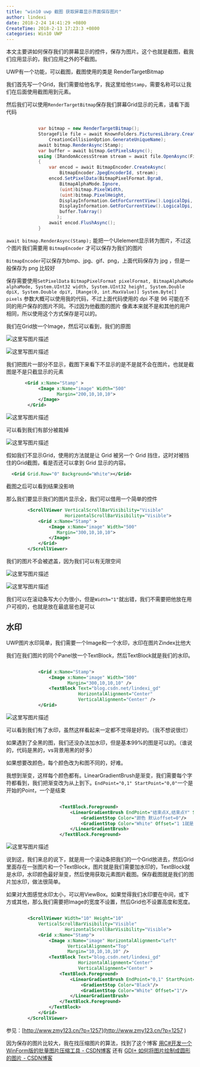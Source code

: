 ```yaml
---
title: "win10 uwp 截图 获取屏幕显示界面保存图片"
author: lindexi
date: 2018-2-24 14:41:29 +0800
CreateTime: 2018-2-13 17:23:3 +0800
categories: Win10 UWP
---
```


本文主要讲如何保存我们的屏幕显示的控件，保存为图片。这个也就是截图，截我们应用显示的，我们应用之外的不截图。

<!--more-->



<div id="toc"></div>

UWP有一个功能，可以截图，截图使用的类是 RenderTargetBitmap

我们首先写一个Grid，我们需要给他名字，我这里给他`Stamp`，需要名称可以让我们在后面使用截图用到元素。

然后我们可以使用`RenderTargetBitmap`保存我们屏幕Grid显示的元素，请看下面代码

```csharp

            var bitmap = new RenderTargetBitmap();
            StorageFile file = await KnownFolders.PicturesLibrary.CreateFileAsync("1.jpg",
                CreationCollisionOption.GenerateUniqueName);
            await bitmap.RenderAsync(Stamp);
            var buffer = await bitmap.GetPixelsAsync();
            using (IRandomAccessStream stream = await file.OpenAsync(FileAccessMode.ReadWrite))
            {
                var encod = await BitmapEncoder.CreateAsync(
                    BitmapEncoder.JpegEncoderId, stream);
                encod.SetPixelData(BitmapPixelFormat.Bgra8,
                    BitmapAlphaMode.Ignore,
                    (uint)bitmap.PixelWidth,
                    (uint)bitmap.PixelHeight,
                    DisplayInformation.GetForCurrentView().LogicalDpi,
                    DisplayInformation.GetForCurrentView().LogicalDpi,
                    buffer.ToArray()
                   );
                await encod.FlushAsync();
            }

```

`await bitmap.RenderAsync(Stamp);` 能把一个UIelement显示转为图片，不过这个图片我们需要用 `BitmapEncoder` 才可以保存为我们的图片

`BitmapEncoder`可以保存为bmp、jpg、gif、png，上面代码保存为 jpg ，但是一般保存为 png 比较好

保存需要使用`SetPixelData` `BitmapPixelFormat pixelFormat, BitmapAlphaMode alphaMode, System.UInt32 width, System.UInt32 height, System.Double dpiX, System.Double dpiY, [Range(0, int.MaxValue)] System.Byte[] pixels` 参数大概可以使用我的代码，不过上面代码使用的  dpi 不是 96 可能在不同的用户保存的图片不同。不过因为他截图的图片 像素本来就不是和其他的用户相同，所以使用这个方式保存是可以的。


我们在Grid放一个Image，然后可以看到，我们的原图

![这里写图片描述](http://img.blog.csdn.net/20160919155040537)

![这里写图片描述](http://img.blog.csdn.net/20160919160057373)

我们把图片一部分不显示，截图下来看下不显示的是不是就不会在图片。也就是截图是不是只截显示的元素

```xml
       <Grid x:Name="Stamp" >
            <Image x:Name="image" Width="500"
                   Margin="200,10,10,10">
            </Image>
        </Grid>

```

![这里写图片描述](http://img.blog.csdn.net/20160919161007340)

可以看到我们有部分被裁掉

![这里写图片描述](http://img.blog.csdn.net/20160919161220562)

假如我们不显示Grid，使用的方法就是让 Grid 被另一个 Grid 挡住，这时对被挡住的Grid截图，看是否还可以拿到 Grid 显示的内容。

```xml
  <Grid Grid.Row="0" Background="White"></Grid>
```

截图之后可以看到结果没影响

那么我们要显示我们的图片显示全，我们可以借用一个简单的控件

```xml
        <ScrollViewer VerticalScrollBarVisibility="Visible"
                      HorizontalScrollBarVisibility="Visible">
            <Grid x:Name="Stamp" >
                <Image x:Name="image" Width="500"
                   Margin="300,10,10,10">
                </Image>
            </Grid>
        </ScrollViewer>
```

我们的图片不会被遮盖，因为我们可以有无限空间

![这里写图片描述](http://img.blog.csdn.net/20160919161643284)

![这里写图片描述](http://img.blog.csdn.net/20160919161712393)

我们可以在滚动条写大小为很小，但是`Width="1"`就出错，我们不需要把他放在用户可视的，也就是放在最底层也是可以

## 水印

UWP图片水印简单，我们需要一个Image和一个水印，水印在图片Zindex比他大

我们在我们图片的同个Panel放一个TextBlock，然后TextBlock就是我们的水印。

```xml

            <Grid x:Name="Stamp">
                <Image x:Name="image" Width="500"
                       Margin="300,10,10,10" />
                <TextBlock Text="blog.csdn.net/lindexi_gd"
                           HorizontalAlignment="Center"
                           VerticalAlignment="Center" />
            </Grid>

```

![这里写图片描述](http://img.blog.csdn.net/20160923165028626) 

可以看到我们有了水印，虽然这样看起来一定都不觉得是好的。（我不想说很烂）

如果遇到了全黑的图，我们还没办法加水印，但是基本99%的图是可以的。（谁说的，代码是黑的，vs背景用黑的好多）

如果想要改颜色，每个颜色改为和图不同的，好难。

我想到渐变，这样每个颜色都有。LinearGradientBrush是渐变，我们需要每个字符都看到，我们把渐变改为从上到下。`EndPoint="0,1" StartPoint="0,0"`一个是开始的Point，一个是结束

```xml

                    <TextBlock.Foreground>
                        <LinearGradientBrush EndPoint="结束点X,结束点Y" StartPoint="开始点X,开始点Y">
                            <GradientStop Color="颜色 默认offset=0"/>
                            <GradientStop Color="White" Offset="1 1就是100%"/>
                        </LinearGradientBrush>
                    </TextBlock.Foreground>

```

![这里写图片描述](http://img.blog.csdn.net/20160923180345146)

说到这，我们来总的说下，就是用一个滚动条把我们的一个Grid放进去，然后Grid里面存在一张图片和一个TextBlock，图片就是我们需要加水印的，TextBlock就是水印，水印颜色最好渐变，然后使用获取元素图片截图。保存截图就是我们的图片加水印，做法很简单。

如果对大图感觉水印太小，可以用ViewBox。如果觉得我们水印要在中间，或下方或其他，那么我们需要把Image的宽度不设置，然后Grid也不设置高度和宽度。

```xml

        <ScrollViewer Width="10" Height="10"
            VerticalScrollBarVisibility="Visible"
                      HorizontalScrollBarVisibility="Visible">
            <Grid x:Name="Stamp">
                <Image x:Name="image" HorizontalAlignment="Left"
                       VerticalAlignment="Top"
                       Margin="10,10,10,10" />
                <TextBlock Text="blog.csdn.net/lindexi_gd"
                           HorizontalAlignment="Center"
                           VerticalAlignment="Center" >
                    <TextBlock.Foreground>
                        <LinearGradientBrush EndPoint="0,1" StartPoint="0,0">
                            <GradientStop Color="Black"/>
                            <GradientStop Color="White" Offset="1"/>
                        </LinearGradientBrush>
                    </TextBlock.Foreground>
                </TextBlock>
            </Grid>
        </ScrollViewer>

```

参见：[http://www.zmy123.cn/?p=1257](http://www.zmy123.cn/?p=1257 )

因为保存的图片比较大，我在找压缩图片的算法，找到了这个博客 [用C#开发一个WinForm版的批量图片压缩工具 - CSDN博客](http://blog.csdn.net/chinacsharper/article/details/9865491 ) 还有 [GDI+ 如何将图片绘制成圆形的图片 - CSDN博客](http://blog.csdn.net/chinacsharper/article/details/50854852 )



